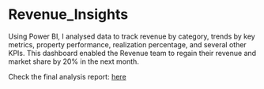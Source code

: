 # Revenue_Insights

Using Power BI, I analysed data to track revenue by category, trends by key metrics, property performance, realization percentage, and several other KPIs. This dashboard enabled the Revenue team to regain their revenue and market share by 20% in the next month. 

Check the final analysis report: [here](<https://github.com/Greeshma-Gangavarapu/Revenue_Insights/Revenue Insights in Hospitality Domain.pbix>)
